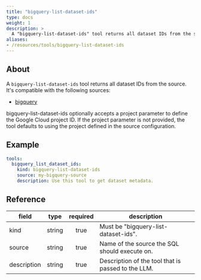 ```yaml
---
title: "bigquery-list-dataset-ids"
type: docs
weight: 1
description: > 
  A "bigquery-list-dataset-ids" tool returns all dataset IDs from the source.
aliases:
- /resources/tools/bigquery-list-dataset-ids
---
```


## About

A `bigquery-list-dataset-ids` tool returns all dataset IDs from the source.
It's compatible with the following sources:

- [bigquery](../sources/bigquery.md)

bigquery-list-dataset-ids optionally accepts a project parameter to define 
the Google Cloud project ID. If the project parameter is not provided, the 
tool defaults to using the project defined in the source configuration.

## Example

```yaml
tools:
  bigquery_list_dataset_ids:
    kind: bigquery-list-dataset-ids
    source: my-bigquery-source
    description: Use this tool to get dataset metadata.
```

## Reference

| **field**   |                  **type**                  | **required** | **description**                                                                                  |
|-------------|:------------------------------------------:|:------------:|--------------------------------------------------------------------------------------------------|
| kind        |                   string                   |     true     | Must be "bigquery-list-dataset-ids".                                                             |
| source      |                   string                   |     true     | Name of the source the SQL should execute on.                                                    |
| description |                   string                   |     true     | Description of the tool that is passed to the LLM.                                               |
